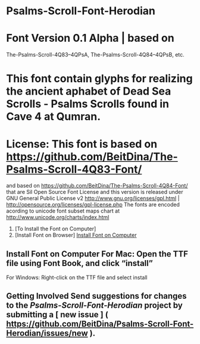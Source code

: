 # Psalms-Scroll-Font-Herodian

# Font Version 0.1 Alpha | based on
The-Psalms-Scroll-4Q83–4QPsA, The-Psalms-Scroll-4Q84–4QPsB, etc.

# This font contain glyphs for realizing the ancient aphabet of Dead Sea Scrolls - Psalms Scrolls found in Cave 4 at Qumran.
# License: This font is based on https://github.com/BeitDina/The-Psalms-Scroll-4Q83-Font/ 
and based on https://github.com/BeitDina/The-Psalms-Scroll-4Q84-Font/ 
that are Sil Open Source Font License and this version is released under GNU General Public License v2
http://www.gnu.org/licenses/gpl.html | http://opensource.org/licenses/gpl-license.php
The fonts are encoded acording to unicode font subset maps chart at http://www.unicode.org/charts/index.html

1. [To Install the Font on Computer]     
2. [Install Font on Browser]   [Install Font on Computer]( #install-font-on-computer ) 

## Install Font on Computer    For Mac: Open the TTF file using Font Book, and click “install”
 
For Windows: Right-click on the TTF file and select install 

## Getting Involved  Send suggestions for changes to the *Psalms-Scroll-Font-Herodian* project by submitting a [ new issue ] ( https://github.com/BeitDina/Psalms-Scroll-Font-Herodian/issues/new ).

